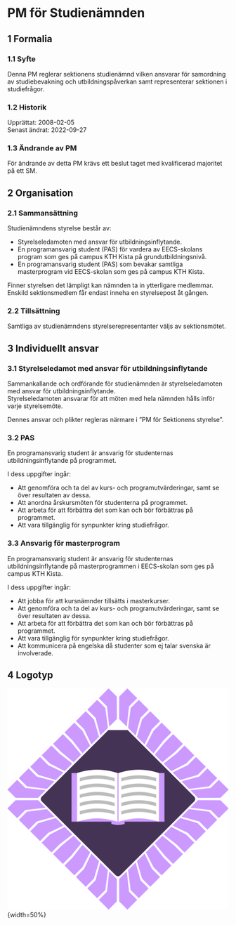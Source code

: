 # PM för Studienämnden

## 1 Formalia

### 1.1 Syfte

Denna PM reglerar sektionens studienämnd vilken ansvarar för samordning av studiebevakning och utbildningspåverkan samt representerar sektionen i studiefrågor.

### 1.2 Historik

Upprättat: 2008-02-05  
Senast ändrat: 2022-09-27

### 1.3 Ändrande av PM

För ändrande av detta PM krävs ett beslut taget med kvalificerad majoritet på ett SM.

## 2 Organisation

### 2.1 Sammansättning

Studienämndens styrelse består av:  

- Styrelseledamoten med ansvar för utbildningsinflytande.
- En programansvarig student (PAS) för vardera av EECS-skolans program som ges på campus KTH Kista på grundutbildningsnivå.  
- En programansvarig student (PAS) som bevakar samtliga masterprogram vid EECS-skolan som ges på campus KTH Kista.

Finner styrelsen det lämpligt kan nämnden ta in ytterligare medlemmar.  
Enskild sektionsmedlem får endast inneha en styrelsepost åt gången.  

### 2.2 Tillsättning

Samtliga av studienämndens styrelserepresentanter väljs av sektionsmötet.

## 3 Individuellt ansvar

### 3.1 Styrelseledamot med ansvar för utbildningsinflytande

Sammankallande och ordförande för studienämnden är styrelseledamoten med ansvar för utbildningsinflytande.  
Styrelseledamoten ansvarar för att möten med hela nämnden hålls inför varje styrelsemöte.  

Dennes ansvar och plikter regleras närmare i ”PM för Sektionens styrelse”.

### 3.2 PAS

En programansvarig student är ansvarig för studenternas utbildningsinflytande på programmet.

I dess uppgifter ingår:  

- Att genomföra och ta del av kurs- och programutvärderingar, samt se över resultaten av dessa.  
- Att anordna årskursmöten för studenterna på programmet.  
- Att arbeta för att förbättra det som kan och bör förbättras på programmet.  
- Att vara tillgänglig för synpunkter kring studiefrågor.

### 3.3 Ansvarig för masterprogram

En programansvarig student är ansvarig för studenternas utbildningsinflytande på masterprogrammen i EECS-skolan som ges på campus KTH Kista.

I dess uppgifter ingår:  

- Att jobba för att kursnämnder tillsätts i masterkurser.  
- Att genomföra och ta del av kurs- och programutvärderingar, samt se över resultaten av dessa.  
- Att arbeta för att förbättra det som kan och bör förbättras på programmet.  
- Att vara tillgänglig för synpunkter kring studiefrågor.  
- Att kommunicera på engelska då studenter som ej talar svenska är involverade.

## 4 Logotyp

![Studienämnden Logotyp](./img/logo-studie.svg){width=50%}
